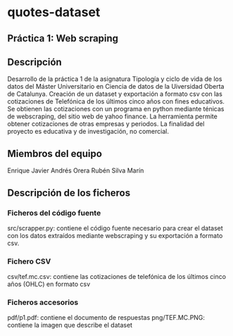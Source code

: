 # quotes-dataset

## Práctica 1: Web scraping



## Descripción
Desarrollo de la práctica 1 de la asignatura Tipología y ciclo de vida de los datos del Máster Universitario en Ciencia de datos de la Uiversidad Oberta de Catalunya.
Creación de un dataset y exportación a formato csv con las cotizaciones de Telefónica de los últimos cinco años con fines educativos.
Se obtienen las cotizaciones con un programa en python mediante ténicas de webscraping, del sitio web de yahoo finance. La herramienta permite obtener cotizaciones de otras empresas y periodos.
La finalidad del proyecto es educativa y de investigación, no comercial.



## Miembros del equipo
Enrique Javier Andrés Orera
Rubén Silva Marín



## Descripción de los ficheros


### Ficheros del código fuente

src/scrapper.py: contiene el código fuente necesario para crear el dataset con los datos extraídos mediante webscraping y su exportación a formato csv.

### Fichero CSV

csv/tef.mc.csv: contiene las cotizaciones de telefónica de los últimos cinco años (OHLC) en formato csv

### Ficheros accesorios

pdf/p1.pdf: contiene el documento de respuestas
png/TEF.MC.PNG: contiene la imagen que describe el dataset



